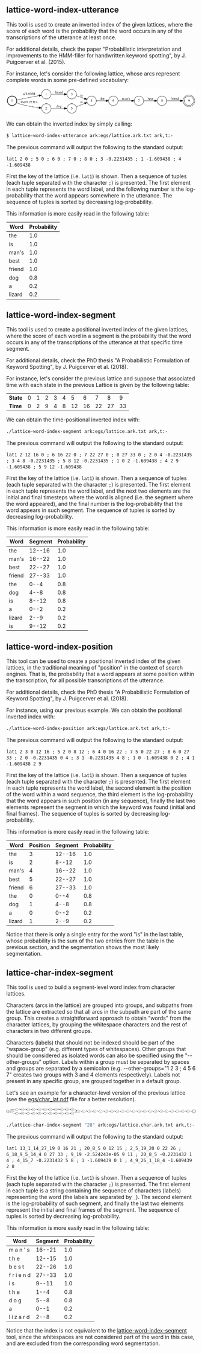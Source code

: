 ## lattice-word-index-utterance

This tool is used to create an inverted index of the given lattices, where the
score of each word is the probability that the word occurs in any of the
transcriptions of the utterance at least once.

For additional details, check the paper "Probabilistic interpretation and
improvements to the HMM-filler for handwritten keyword spotting", by
J. Puigcerver et al. (2015).

For instance, let's consider the following lattice, whose arcs represent
complete words in some pre-defined vocabulary:

![Word FST](egs/word_lat.png?raw=true)

We can obtain the inverted index by simply calling:

```bash
$ lattice-word-index-utterance ark:egs/lattice.ark.txt ark,t:-
```

The previous command will output the following to the standard output:

```
lat1 2 0 ; 5 0 ; 6 0 ; 7 0 ; 8 0 ; 3 -0.2231435 ; 1 -1.609438 ; 4 -1.609438
```

First the key of the lattice (i.e. `lat1`) is shown. Then a sequence of
tuples (each tuple separated with the character `;`) is presented.
The first element in each tuple represents the word label, and the following
number is the log-probability that the word appears somewhere in the utterance.
The sequence of tuples is sorted by decreasing log-probability.

This information is more easily read in the following table:

| Word   | Probability |
|--------|-------------|
| the    | 1.0         |
| is     | 1.0         |
| man's  | 1.0         |
| best   | 1.0         |
| friend | 1.0         |
| dog    | 0.8         |
| a      | 0.2         |
| lizard | 0.2         |


## lattice-word-index-segment

This tool is used to create a positional inverted index of the given lattices,
where the score of each word in a segment is the probability that the word
occurs in any of the transcriptions of the utterance at that specific time
segment.

For additional details, check the PhD thesis "A Probabilistic Formulation of
Keyword Spotting", by J. Puigcerver et al. (2018).

For instance, let's consider the previous lattice and suppose that associated
time with each state in the previous Lattice is given by the following table:

|           |     |     |     |     |     |     |     |     |     |     |
|-----------|-----|-----|-----|-----|-----|-----|-----|-----|-----|-----|
| __State__ |  0  |  1  |  2  |  3  |  4  |  5  |  6  |  7  |  8  |  9  |
| __Time__  |  0  |  2  |  9  |  4  |  8  | 12  | 16  | 22  | 27  | 33  |

We can obtain the time-positional inverted index with:

```bash
./lattice-word-index-segment ark:egs/lattice.ark.txt ark,t:-
```

The previous command will output the following to the standard output:

```
lat1 2 12 16 0 ; 6 16 22 0 ; 7 22 27 0 ; 8 27 33 0 ; 2 0 4 -0.2231435 ; 3 4 8 -0.2231435 ; 5 8 12 -0.2231435 ; 1 0 2 -1.609438 ; 4 2 9 -1.609438 ; 5 9 12 -1.609438
```

First the key of the lattice (i.e. `lat1`) is shown. Then a sequence of
tuples (each tuple separated with the character `;`) is presented.
The first element in each tuple represents the word label, and the next two
elements are the initial and final timesteps where the word is aligned
(i.e. the segment where the word appeared), and the final number is the
log-probability that the word appears in such segment.
The sequence of tuples is sorted by decreasing log-probability.

This information is more easily read in the following table:

| Word   | Segment | Probability |
|--------|---------|-------------|
| the    | 12--16  | 1.0         |
| man's  | 16--22  | 1.0         |
| best   | 22--27  | 1.0         |
| friend | 27--33  | 1.0         |
| the    | 0--4    | 0.8         |
| dog    | 4--8    | 0.8         |
| is     | 8--12   | 0.8         |
| a      | 0--2    | 0.2         |
| lizard | 2--9    | 0.2         |
| is     | 9--12   | 0.2         |


## lattice-word-index-position

This tool can be used to create a positional inverted index of the given
lattices, in the traditional meaning of "position" in the context of search
engines. That is, the probability that a word appears at some position within
the transcription, for all possible transcriptions of the utterance.

For additional details, check the PhD thesis "A Probabilistic Formulation of
Keyword Spotting", by J. Puigcerver et al. (2018).

For instance, using our previous example. We can obtain the positional inverted
index with:

```bash
./lattice-word-index-position ark:egs/lattice.ark.txt ark,t:-
```

The previous command will output the following to the standard output:

```
lat1 2 3 0 12 16 ; 5 2 0 8 12 ; 6 4 0 16 22 ; 7 5 0 22 27 ; 8 6 0 27 33 ; 2 0 -0.2231435 0 4 ; 3 1 -0.2231435 4 8 ; 1 0 -1.609438 0 2 ; 4 1 -1.609438 2 9
```

First the key of the lattice (i.e. `lat1`) is shown. Then a sequence of
tuples (each tuple separated with the character `;`) is presented.
The first element in each tuple represents the word label, the second element
is the position of the word within a word sequence, the third element is the
log-probability that the word appears in such position (in any sequence),
finally the last two elements represent the segment in which the keyword
was found (initial and final frames).
The sequence of tuples is sorted by decreasing log-probability.

This information is more easily read in the following table:

| Word   | Position | Segment | Probability |
|--------|----------|---------|-------------|
| the    | 3        | 12--16  | 1.0         |
| is     | 2        | 8--12   | 1.0         |
| man's  | 4        | 16--22  | 1.0         |
| best   | 5        | 22--27  | 1.0         |
| friend | 6        | 27--33  | 1.0         |
| the    | 0        | 0--4    | 0.8         |
| dog    | 1        | 4--8    | 0.8         |
| a      | 0        | 0--2    | 0.2         |
| lizard | 1        | 2--9    | 0.2         |

Notice that there is only a single entry for the word "is" in the last table,
whose probability is the sum of the two entries from the table in the previous
section, and the segmentation shows the most likely segmentation.

## lattice-char-index-segment

This tool is used to build a segment-level word index from character lattices.

Characters (arcs in the lattice) are grouped into groups, and subpaths from the
lattice are extracted so that all arcs in the subpath are part of the
same group. This creates a straightforward approach to obtain "words" from
the character lattices, by grouping the whitespace characters and the rest of
characters in two different groups.

Characters (labels) that should not be indexed should be part of the
"wspace-group" (e.g. different types of whitespaces). Other groups that should
be considered as isolated words can also be specified using the
"--other-groups" option. Labels within a group must be separated by spaces and
groups are separated by a semicolon (e.g. --other-groups="1 2 3 ; 4 5 6 7"
creates two groups with 3 and 4 elements respectively). Labels not present in
any specific group, are grouped together in a default group.

Let's see an example for a character-level version of the previous lattice
(see the [egs/char_lat.pdf](egs/char_lat.pdf) file for a better resolution).

![Char FST](egs/char_lat.png?raw=true)


```bash
./lattice-char-index-segment "28" ark:egs/lattice.char.ark.txt ark,t:-
```

The previous command will output the following to the standard output:

```
lat1 13_1_14_27_19 0 16 21 ; 20_8_5 0 12 15 ; 2_5_19_20 0 22 26 ; 6_18_9_5_14_4 0 27 33 ; 9_19 -2.524243e-05 9 11 ; 20_8_5 -0.2231432 1 4 ; 4_15_7 -0.2231432 5 8 ; 1 -1.609439 0 1 ; 4_9_26_1_18_4 -1.609439 2 8
```

First the key of the lattice (i.e. `lat1`) is shown. Then a sequence of
tuples (each tuple separated with the character `;`) is presented.
The first element in each tuple is a string containing the sequence of
characters (labels) representing the word (the labels are separated by `_`).
The second element is the log-probability of such segment, and finally the last
two elements represent the initial and final frames of the segment.
The sequence of tuples is sorted by decreasing log-probability.

This information is more easily read in the following table:

| Word        | Segment | Probability |
|-------------|---------|-------------|
| m a n ' s   | 16--21  | 1.0         |
| t h e       | 12--15  | 1.0         |
| b e s t     | 22--26  | 1.0         |
| f r i e n d | 27--33  | 1.0         |
| i s         | 9--11   | 1.0         |
| t h e       | 1--4    | 0.8         |
| d o g       | 5--8    | 0.8         |
| a           | 0--1    | 0.2         |
| l i z a r d | 2--8    | 0.2         |

Notice that the index is not equivalent to the
[lattice-word-index-segment](#lattice-word-index-segment) tool, since the
whitespaces are not considered part of the word in this case, and are excluded
from the corresponding word segmentation.